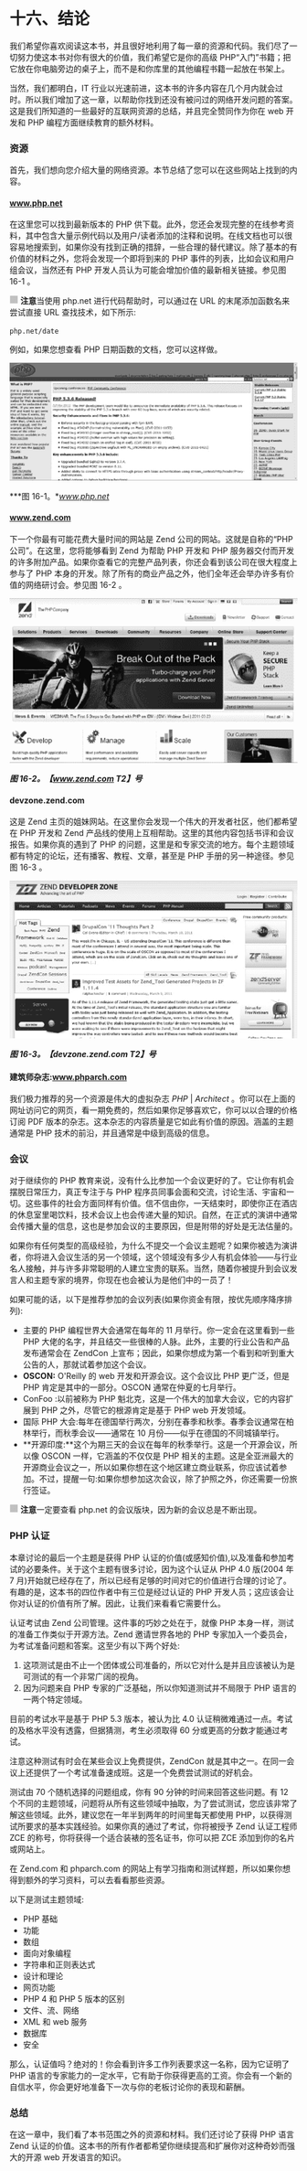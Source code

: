 # 十六、结论

我们希望你喜欢阅读这本书，并且很好地利用了每一章的资源和代码。我们尽了一切努力使这本书对你有很大的价值，我们希望它是你的高级 PHP“入门”书籍；把它放在你电脑旁边的桌子上，而不是和你库里的其他编程书籍一起放在书架上。

当然，我们都明白，IT 行业以光速前进，这本书的许多内容在几个月内就会过时。所以我们增加了这一章，以帮助你找到还没有被问过的网络开发问题的答案。这是我们所知道的一些最好的互联网资源的总结，并且完全赞同作为你在 web 开发和 PHP 编程方面继续教育的额外材料。

### 资源

首先，我们想向您介绍大量的网络资源。本节总结了您可以在这些网站上找到的内容。

#### www.php.net

在这里您可以找到最新版本的 PHP 供下载。此外，您还会发现完整的在线参考资料，其中包含大量示例代码以及用户/读者添加的注释和说明。在线文档也可以很容易地搜索到，如果你没有找到正确的措辞，一些合理的替代建议。除了基本的有价值的材料之外，您将会发现一个即将到来的 PHP 事件的列表，比如会议和用户组会议，当然还有 PHP 开发人员认为可能会增加价值的最新相关链接。参见图 16-1 。

![images](img/square.jpg) **注意**当使用 php.net 进行代码帮助时，可以通过在 URL 的末尾添加函数名来尝试直接 URL 查找技术，如下所示:

`php.net/date`

例如，如果您想查看 PHP 日期函数的文档，您可以这样做。

![images](img/1601.jpg)

***图 16-1。**www.php.net*

#### www.zend.com

下一个你最有可能花费大量时间的网站是 Zend 公司的网站。这就是自称的“PHP 公司”。在这里，您将能够看到 Zend 为帮助 PHP 开发和 PHP 服务器交付而开发的许多附加产品。如果你查看它的完整产品列表，你还会看到该公司在很大程度上参与了 PHP 本身的开发。除了所有的商业产品之外，他们全年还会举办许多有价值的网络研讨会。参见图 16-2 。

![images](img/1602.jpg)

***图 16-2。【www.zend.com T2】号***

#### devzone.zend.com

这是 Zend 主页的姐妹网站。在这里你会发现一个伟大的开发者社区，他们都希望在 PHP 开发和 Zend 产品线的使用上互相帮助。这里的其他内容包括书评和会议报告。如果你真的遇到了 PHP 的问题，这里是和专家交流的地方。每个主题领域都有特定的论坛，还有播客、教程、文章，甚至是 PHP 手册的另一种途径。参见图 16-3 。

![images](img/1603.jpg)

***图 16-3。【devzone.zend.com T2】号***

#### 建筑师杂志:www.phparch.com

我们极力推荐的另一个资源是伟大的虚拟杂志 *PHP* | *Architect* 。你可以在上面的网址访问它的网页，看一期免费的，然后如果你足够喜欢它，你可以以合理的价格订阅 PDF 版本的杂志。这本杂志的内容质量是它如此有价值的原因。涵盖的主题通常是 PHP 技术的前沿，并且通常是中级到高级的信息。

### 会议

对于继续你的 PHP 教育来说，没有什么比参加一个会议更好的了。它让你有机会摆脱日常压力，真正专注于与 PHP 程序员同事会面和交流，讨论生活、宇宙和一切。这些事件的社会方面同样有价值。信不信由你，一天结束时，即使你正在酒店的休息室里喝饮料，技术会议上也会传递大量的知识。自然，在正式的演讲中通常会传播大量的信息，这也是参加会议的主要原因，但是附带的好处是无法估量的。

如果你有任何类型的高级经验，为什么不提交一个会议主题呢？如果你被选为演讲者，你将进入会议生活的另一个领域，这个领域没有多少人有机会体验——与行业名人接触，并与许多非常聪明的人建立宝贵的联系。当然，随着你被提升到会议发言人和主题专家的境界，你现在也会被认为是他们中的一员了！

如果可能的话，以下是推荐参加的会议列表(如果你资金有限，按优先顺序降序排列):

*   主要的 PHP 编程世界大会通常在每年的 11 月举行。你一定会在这里看到一些 PHP 大佬的名字，并且结交一些很棒的人脉。此外，主要的行业公告和产品发布通常会在 ZendCon 上宣布；因此，如果你想成为第一个看到和听到重大公告的人，那就试着参加这个会议。
*   **OSCON:** O'Reilly 的 web 开发和开源会议。这个会议比 PHP 更广泛，但是 PHP 肯定是其中的一部分。OSCON 通常在仲夏的七月举行。
*   ConFoo :以前被称为 PHP 魁北克，这是一个伟大的加拿大会议，它的内容扩展到 PHP 之外，尽管它的根源肯定是基于 PHP web 开发领域。
*   国际 PHP 大会:每年在德国举行两次，分别在春季和秋季。春季会议通常在柏林举行，而秋季会议——通常在 10 月份——似乎在德国的不同城镇举行。
*   **开源印度:**这个为期三天的会议在每年的秋季举行。这是一个开源会议，所以像 OSCON 一样，它涵盖的不仅仅是 PHP 相关的主题。这是全亚洲最大的开源商业会议之一，所以如果你想在这个地区建立商业联系，你应该试着参加。不过，提醒一句:如果你想参加这次会议，除了护照之外，你还需要一份旅行签证。

![images](img/square.jpg) **注意**一定要查看 php.net 的会议版块，因为新的会议总是不断出现。

### PHP 认证

本章讨论的最后一个主题是获得 PHP 认证的价值(或感知价值),以及准备和参加考试的必要条件。关于这个主题有很多讨论，因为这个认证从 PHP 4.0 版(2004 年 7 月)开始就已经存在了，所以已经有足够的时间对它的价值进行合理的讨论了。有趣的是，这本书的四位作者中有三位是经过认证的 PHP 开发人员；这应该会让你对认证的价值有所了解。因此，让我们来看看它需要什么。

认证考试由 Zend 公司管理。这件事的巧妙之处在于，就像 PHP 本身一样，测试的准备工作类似于开源方法。Zend 邀请世界各地的 PHP 专家加入一个委员会，为考试准备问题和答案。这至少有以下两个好处:

1.  这项测试是由不止一个团体或公司准备的，所以它对什么是并且应该被认为是可测试的有一个非常广阔的视角。
2.  因为问题来自 PHP 专家的广泛基础，所以你知道测试并不局限于 PHP 语言的一两个特定领域。

目前的考试水平是基于 PHP 5.3 版本，被认为比 4.0 认证稍微难通过一点。考试的及格水平没有透露，但据猜测，考生必须取得 60 分或更高的分数才能通过考试。

注意这种测试有时会在某些会议上免费提供，ZendCon 就是其中之一。在同一会议上还提供了一个考试准备速成班。这是一个免费尝试测试的好机会。

测试由 70 个随机选择的问题组成，你有 90 分钟的时间来回答这些问题。有 12 个不同的主题领域，问题将从所有这些领域中抽取，为了尝试测试，您应该非常了解这些领域。此外，建议您在一年半到两年的时间里每天都使用 PHP，以获得测试所要求的基本实践经验。如果你真的通过了考试，你将被授予 Zend 认证工程师 ZCE 的称号，你将获得一个适合装裱的签名证书，你可以把 ZCE 添加到你的名片或网站上。

在 Zend.com 和 phparch.com 的网站上有学习指南和测试样题，所以如果你想得到额外的学习资料，可以去看看那些资源。

以下是测试主题领域:

*   PHP 基础
*   功能
*   数组
*   面向对象编程
*   字符串和正则表达式
*   设计和理论
*   网页功能
*   PHP 4 和 PHP 5 版本的区别
*   文件、流、网络
*   XML 和 web 服务
*   数据库
*   安全

那么，认证值吗？绝对的！你会看到许多工作列表要求这一名称，因为它证明了 PHP 语言的专家能力的一定水平，它有助于你获得更高的工资。你会有一个新的自信水平，你会更好地准备下一次与你的老板讨论你的表现和薪酬。

### 总结

在这一章中，我们看了本书范围之外的资源和材料。我们还讨论了获得 PHP 语言 Zend 认证的价值。这本书的所有作者都希望你继续提高和扩展你对这种奇妙而强大的开源 web 开发语言的知识。